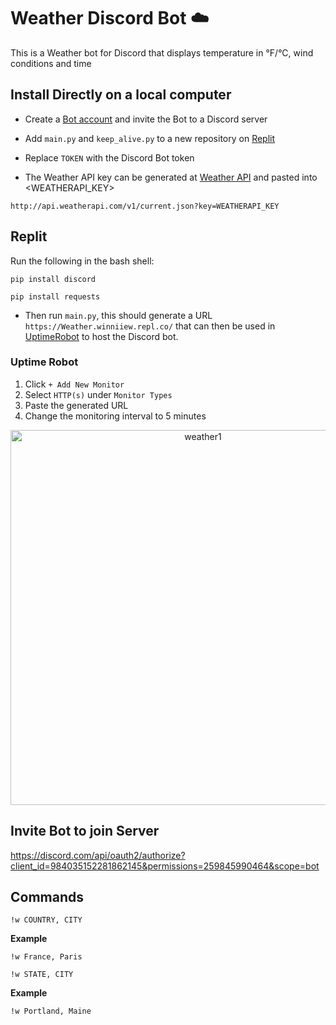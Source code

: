 # Weather Discord Bot ☁️
This is a Weather bot for Discord that displays temperature in °F/°C, wind conditions and time 


## Install Directly on a local computer

- Create a [Bot account](https://discordpy.readthedocs.io/en/stable/discord.html) and invite the Bot to a Discord server

- Add `main.py` and `keep_alive.py` to a new repository on [Replit](https://replit.com/)

- Replace `TOKEN` with the Discord Bot token

- The Weather API key can be generated at [Weather API](https://www.weatherapi.com/) and pasted into <WEATHERAPI_KEY>

`http://api.weatherapi.com/v1/current.json?key=WEATHERAPI_KEY`

## Replit

Run the following in the bash shell:

`pip install discord`

`pip install requests`

- Then run `main.py`, this should generate a URL `https://Weather.winniiew.repl.co/` that can then be used in [UptimeRobot](https://uptimerobot.com/) to host the Discord bot.

### Uptime Robot
1. Click `+ Add New Monitor`
2. Select `HTTP(s)` under `Monitor Types`
3. Paste the generated URL
4. Change the monitoring interval to 5 minutes

<p align="center">
<img width="600" alt="weather1" src="https://user-images.githubusercontent.com/86391366/172726371-ea576e58-081e-4443-9953-ec14bfd0a102.png">
<p>

## Invite Bot to join Server
https://discord.com/api/oauth2/authorize?client_id=984035152281862145&permissions=259845990464&scope=bot
  
## Commands

`!w COUNTRY, CITY`
 
 **Example**
  
`!w France, Paris`

`!w STATE, CITY`
 
**Example**
  
`!w Portland, Maine`
